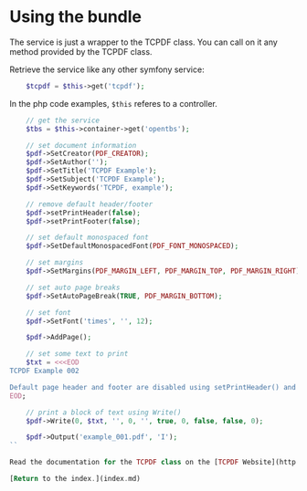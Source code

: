 Using the bundle
================

The service is just a wrapper to the TCPDF class. You can call on it any method provided by the TCPDF class.

Retrieve the service like any other symfony service:

```php
    $tcpdf = $this->get('tcpdf');
```

In the php code examples, ``$this`` referes to a controller.

```php
    // get the service
    $tbs = $this->container->get('opentbs');

    // set document information
    $pdf->SetCreator(PDF_CREATOR);
    $pdf->SetAuthor('');
    $pdf->SetTitle('TCPDF Example');
    $pdf->SetSubject('TCPDF Example');
    $pdf->SetKeywords('TCPDF, example');

    // remove default header/footer
    $pdf->setPrintHeader(false);
    $pdf->setPrintFooter(false);

    // set default monospaced font
    $pdf->SetDefaultMonospacedFont(PDF_FONT_MONOSPACED);

    // set margins
    $pdf->SetMargins(PDF_MARGIN_LEFT, PDF_MARGIN_TOP, PDF_MARGIN_RIGHT);

    // set auto page breaks
    $pdf->SetAutoPageBreak(TRUE, PDF_MARGIN_BOTTOM);

    // set font
    $pdf->SetFont('times', '', 12);

    $pdf->AddPage();

    // set some text to print
    $txt = <<<EOD
TCPDF Example 002

Default page header and footer are disabled using setPrintHeader() and setPrintFooter() methods.
EOD;

    // print a block of text using Write()
    $pdf->Write(0, $txt, '', 0, '', true, 0, false, false, 0);

    $pdf->Output('example_001.pdf', 'I');
``

Read the documentation for the TCPDF class on the [TCPDF Website](http://www.tcpdf.org)!

[Return to the index.](index.md)